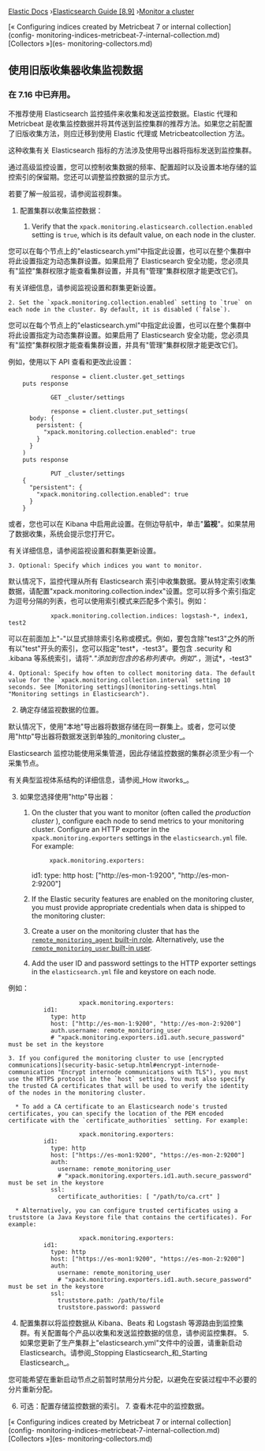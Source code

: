

[Elastic Docs](/guide/) ›[Elasticsearch Guide [8.9]](index.md) ›[Monitor a
cluster](monitor-elasticsearch-cluster.md)

[« Configuring indices created by Metricbeat 7 or internal collection](config-
monitoring-indices-metricbeat-7-internal-collection.md) [Collectors »](es-
monitoring-collectors.md)

## 使用旧版收集器收集监视数据

### 在 7.16 中已弃用。

不推荐使用 Elasticsearch 监控插件来收集和发送监控数据。Elastic 代理和 Metricbeat 是收集监控数据并将其传送到监控集群的推荐方法。如果您之前配置了旧版收集方法，则应迁移到使用 Elastic 代理或 Metricbeatcollection 方法。

这种收集有关 Elasticsearch 指标的方法涉及使用导出器将指标发送到监控集群。

通过高级监控设置，您可以控制收集数据的频率、配置超时以及设置本地存储的监控索引的保留期。您还可以调整监控数据的显示方式。

若要了解一般监视，请参阅监视群集。

1. 配置集群以收集监控数据：

    1. Verify that the `xpack.monitoring.elasticsearch.collection.enabled` setting is `true`, which is its default value, on each node in the cluster.

您可以在每个节点上的"elasticsearch.yml"中指定此设置，也可以在整个集群中将此设置指定为动态集群设置。如果启用了 Elasticsearch 安全功能，您必须具有"监控"集群权限才能查看集群设置，并具有"管理"集群权限才能更改它们。

有关详细信息，请参阅监视设置和群集更新设置。

    2. Set the `xpack.monitoring.collection.enabled` setting to `true` on each node in the cluster. By default, it is disabled (`false`).

您可以在每个节点上的"elasticsearch.yml"中指定此设置，也可以在整个集群中将此设置指定为动态集群设置。如果启用了 Elasticsearch 安全功能，您必须具有"监控"集群权限才能查看集群设置，并具有"管理"集群权限才能更改它们。

例如，使用以下 API 查看和更改此设置：

        
                response = client.cluster.get_settings
        puts response
        
                GET _cluster/settings
        
                response = client.cluster.put_settings(
          body: {
            persistent: {
              "xpack.monitoring.collection.enabled": true
            }
          }
        )
        puts response
        
                PUT _cluster/settings
        {
          "persistent": {
            "xpack.monitoring.collection.enabled": true
          }
        }

或者，您也可以在 Kibana 中启用此设置。在侧边导航中，单击"**监视**"。如果禁用了数据收集，系统会提示您打开它。

有关详细信息，请参阅监视设置和群集更新设置。

    3. Optional: Specify which indices you want to monitor.

默认情况下，监控代理从所有 Elasticsearch 索引中收集数据。要从特定索引收集数据，请配置"xpack.monitoring.collection.index"设置。您可以将多个索引指定为逗号分隔的列表，也可以使用索引模式来匹配多个索引。例如：

        
                xpack.monitoring.collection.indices: logstash-*, index1, test2

可以在前面加上"-"以显式排除索引名称或模式。例如，要包含除"test3"之外的所有以"test"开头的索引，您可以指定"test*，-test3"。要包含 .security 和 .kibana 等系统索引，请将".*"添加到包含的名称列表中。例如".*，测试*，-test3"

    4. Optional: Specify how often to collect monitoring data. The default value for the `xpack.monitoring.collection.interval` setting 10 seconds. See [Monitoring settings](monitoring-settings.html "Monitoring settings in Elasticsearch"). 

2. 确定存储监视数据的位置。

默认情况下，使用"本地"导出器将数据存储在同一群集上。或者，您可以使用"http"导出器将数据发送到单独的_monitoring cluster_。

Elasticsearch 监控功能使用采集管道，因此存储监控数据的集群必须至少有一个采集节点。

有关典型监视体系结构的详细信息，请参阅_How itworks_。

3. 如果您选择使用"http"导出器：

    1. On the cluster that you want to monitor (often called the _production cluster_ ), configure each node to send metrics to your monitoring cluster. Configure an HTTP exporter in the `xpack.monitoring.exporters` settings in the `elasticsearch.yml` file. For example:
        
                xpack.monitoring.exporters:
          id1:
            type: http
            host: ["http://es-mon-1:9200", "http://es-mon-2:9200"]

    2. If the Elastic security features are enabled on the monitoring cluster, you must provide appropriate credentials when data is shipped to the monitoring cluster:

      1. Create a user on the monitoring cluster that has the [`remote_monitoring_agent` built-in role](built-in-roles.html "Built-in roles"). Alternatively, use the [`remote_monitoring_user` built-in user](built-in-users.html "Built-in users"). 
      2. Add the user ID and password settings to the HTTP exporter settings in the `elasticsearch.yml` file and keystore on each node.  

例如：

            
                        xpack.monitoring.exporters:
              id1:
                type: http
                host: ["http://es-mon-1:9200", "http://es-mon-2:9200"]
                auth.username: remote_monitoring_user
                # "xpack.monitoring.exporters.id1.auth.secure_password" must be set in the keystore

    3. If you configured the monitoring cluster to use [encrypted communications](security-basic-setup.html#encrypt-internode-communication "Encrypt internode communications with TLS"), you must use the HTTPS protocol in the `host` setting. You must also specify the trusted CA certificates that will be used to verify the identity of the nodes in the monitoring cluster.

      * To add a CA certificate to an Elasticsearch node's trusted certificates, you can specify the location of the PEM encoded certificate with the `certificate_authorities` setting. For example:
            
                        xpack.monitoring.exporters:
              id1:
                type: http
                host: ["https://es-mon1:9200", "https://es-mon-2:9200"]
                auth:
                  username: remote_monitoring_user
                  # "xpack.monitoring.exporters.id1.auth.secure_password" must be set in the keystore
                ssl:
                  certificate_authorities: [ "/path/to/ca.crt" ]

      * Alternatively, you can configure trusted certificates using a truststore (a Java Keystore file that contains the certificates). For example:
            
                        xpack.monitoring.exporters:
              id1:
                type: http
                host: ["https://es-mon1:9200", "https://es-mon-2:9200"]
                auth:
                  username: remote_monitoring_user
                  # "xpack.monitoring.exporters.id1.auth.secure_password" must be set in the keystore
                ssl:
                  truststore.path: /path/to/file
                  truststore.password: password

4. 配置集群以将监控数据从 Kibana、Beats 和 Logstash 等源路由到监控集群。有关配置每个产品以收集和发送监控数据的信息，请参阅监控集群。  5. 如果您更新了生产集群上"elasticsearch.yml"文件中的设置，请重新启动 Elasticsearch。请参阅_Stopping Elasticsearch_和_Starting Elasticsearch_。

您可能希望在重新启动节点之前暂时禁用分片分配，以避免在安装过程中不必要的分片重新分配。

6. 可选：配置存储监控数据的索引。  7. 查看木花中的监控数据。

[« Configuring indices created by Metricbeat 7 or internal collection](config-
monitoring-indices-metricbeat-7-internal-collection.md) [Collectors »](es-
monitoring-collectors.md)
